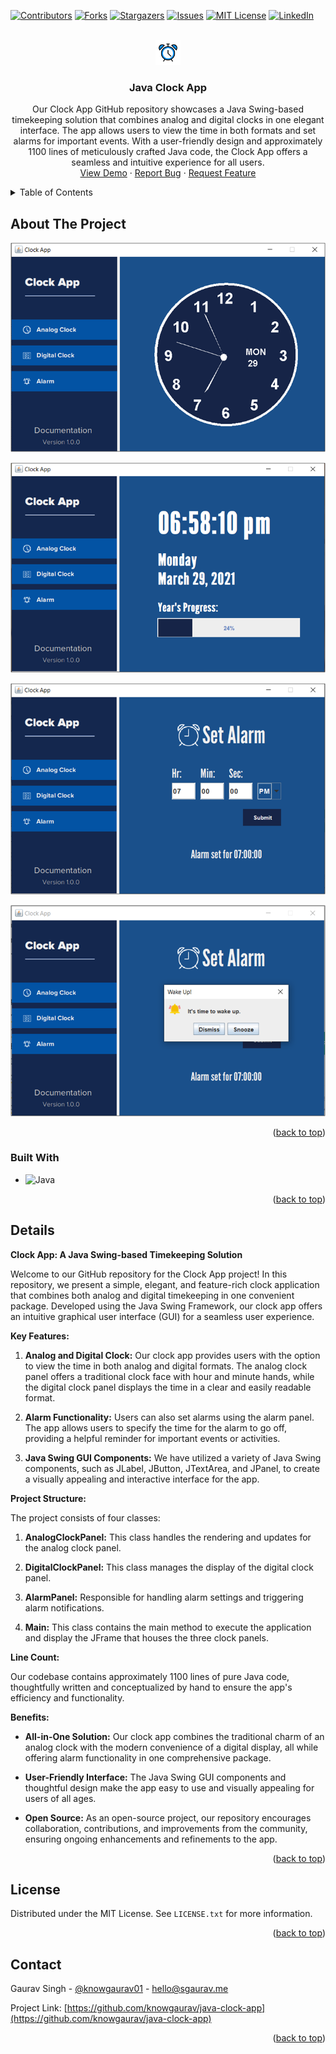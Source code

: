 <!-- Improved compatibility of back to top link: See: https://github.com/othneildrew/Best-README-Template/pull/73 -->
<a name="readme-top"></a>
<!--
*** Thanks for checking out the Best-README-Template. If you have a suggestion
*** that would make this better, please fork the repo and create a pull request
*** or simply open an issue with the tag "enhancement".
*** Don't forget to give the project a star!
*** Thanks again! Now go create something AMAZING! :D
-->



<!-- PROJECT SHIELDS -->
<!--
*** I'm using markdown "reference style" links for readability.
*** Reference links are enclosed in brackets [ ] instead of parentheses ( ).
*** See the bottom of this document for the declaration of the reference variables
*** for contributors-url, forks-url, etc. This is an optional, concise syntax you may use.
*** https://www.markdownguide.org/basic-syntax/#reference-style-links
-->
[![Contributors][contributors-shield]][contributors-url]
[![Forks][forks-shield]][forks-url]
[![Stargazers][stars-shield]][stars-url]
[![Issues][issues-shield]][issues-url]
[![MIT License][license-shield]][license-url]
[![LinkedIn][linkedin-shield]][linkedin-url]



<!-- PROJECT LOGO -->
<br />
<div align="center">
  <a href="https://github.com/knowgaurav/java-clock-app">
    <img src="images/logo.jpg" alt="Logo"  height="40">
  </a>

<h3 align="center">Java Clock App</h3>

  <p align="center">
Our Clock App GitHub repository showcases a Java Swing-based timekeeping solution that combines analog and digital clocks in one elegant interface. The app allows users to view the time in both formats and set alarms for important events. With a user-friendly design and approximately 1100 lines of meticulously crafted Java code, the Clock App offers a seamless and intuitive experience for all users.
    <br />
    <a href="https://github.com/knowgaurav/java-clock-app">View Demo</a>
    ·
    <a href="https://github.com/knowgaurav/java-clock-app/issues">Report Bug</a>
    ·
    <a href="https://github.com/knowgaurav/java-clock-app/issues">Request Feature</a>
  </p>
</div>



<!-- TABLE OF CONTENTS -->
<details>
  <summary>Table of Contents</summary>
  <ol>
    <li>
      <a href="#about-the-project">About The Project</a>
      <ul>
        <li><a href="#built-with">Built With</a></li>
      </ul>
    </li>
    <li><a href="#usage">About</a></li>
    <li><a href="#license">License</a></li>
    <li><a href="#contact">Contact</a></li>
    <li><a href="#acknowledgments">Acknowledgments</a></li>
  </ol>
</details>



<!-- ABOUT THE PROJECT -->
## About The Project
<p align="center">
  <a href="https://github.com/knowgaurav/java-clock-app">
    <img src="images/java-1.png" alt="Logo" >
  </a>
</p>
<p align="center">
  <a href="https://github.com/knowgaurav/java-clock-app">
    <img src="images/java-2.png" alt="Logo" >
  </a>
<p align="center">
  <a href="https://github.com/knowgaurav/java-clock-app">
    <img src="images/java-3.png" alt="Logo" >
  </a>
</p>
<p align="center">
  <a href="https://github.com/knowgaurav/java-clock-app">
    <img src="images/java-4.png" alt="Logo" >
  </a>
</p>


<p align="right">(<a href="#readme-top">back to top</a>)</p>



### Built With

* ![Java](https://img.shields.io/badge/java-%23ED8B00.svg?style=for-the-badge&logo=openjdk&logoColor=white)

<p align="right">(<a href="#readme-top">back to top</a>)</p>



<!-- GETTING STARTED -->
## Details

**Clock App: A Java Swing-based Timekeeping Solution**

Welcome to our GitHub repository for the Clock App project! In this repository, we present a simple, elegant, and feature-rich clock application that combines both analog and digital timekeeping in one convenient package. Developed using the Java Swing Framework, our clock app offers an intuitive graphical user interface (GUI) for a seamless user experience.

**Key Features:**

1. **Analog and Digital Clock:** Our clock app provides users with the option to view the time in both analog and digital formats. The analog clock panel offers a traditional clock face with hour and minute hands, while the digital clock panel displays the time in a clear and easily readable format.

2. **Alarm Functionality:** Users can also set alarms using the alarm panel. The app allows users to specify the time for the alarm to go off, providing a helpful reminder for important events or activities.

3. **Java Swing GUI Components:** We have utilized a variety of Java Swing components, such as JLabel, JButton, JTextArea, and JPanel, to create a visually appealing and interactive interface for the app.

**Project Structure:**

The project consists of four classes:

1. **AnalogClockPanel:** This class handles the rendering and updates for the analog clock panel.

2. **DigitalClockPanel:** This class manages the display of the digital clock panel.

3. **AlarmPanel:** Responsible for handling alarm settings and triggering alarm notifications.

4. **Main:** This class contains the main method to execute the application and display the JFrame that houses the three clock panels.

**Line Count:**

Our codebase contains approximately 1100 lines of pure Java code, thoughtfully written and conceptualized by hand to ensure the app's efficiency and functionality.

**Benefits:**

- **All-in-One Solution:** Our clock app combines the traditional charm of an analog clock with the modern convenience of a digital display, all while offering alarm functionality in one comprehensive package.

- **User-Friendly Interface:** The Java Swing GUI components and thoughtful design make the app easy to use and visually appealing for users of all ages.

- **Open Source:** As an open-source project, our repository encourages collaboration, contributions, and improvements from the community, ensuring ongoing enhancements and refinements to the app.

<p align="right">(<a href="#readme-top">back to top</a>)</p>





<!-- LICENSE -->
## License

Distributed under the MIT License. See `LICENSE.txt` for more information.

<p align="right">(<a href="#readme-top">back to top</a>)</p>



<!-- CONTACT -->
## Contact

Gaurav Singh - [@knowgaurav01](https://twitter.com/knowgaurav01) - hello@sgaurav.me

Project Link: [https://github.com/knowgaurav/java-clock-app](https://github.com/knowgaurav/java-clock-app)

<p align="right">(<a href="#readme-top">back to top</a>)</p>





<!-- MARKDOWN LINKS & IMAGES -->
<!-- https://www.markdownguide.org/basic-syntax/#reference-style-links -->
[contributors-shield]: https://img.shields.io/github/contributors/knowgaurav/java-clock-app.svg?style=for-the-badge
[contributors-url]: https://github.com/knowgaurav/java-clock-app/graphs/contributors
[forks-shield]: https://img.shields.io/github/forks/knowgaurav/java-clock-app.svg?style=for-the-badge
[forks-url]: https://github.com/knowgaurav/java-clock-app/network/members
[stars-shield]: https://img.shields.io/github/stars/knowgaurav/java-clock-app.svg?style=for-the-badge
[stars-url]: https://github.com/knowgaurav/java-clock-app/stargazers
[issues-shield]: https://img.shields.io/github/issues/knowgaurav/java-clock-app.svg?style=for-the-badge
[issues-url]: https://github.com/knowgaurav/java-clock-app/issues
[license-shield]: https://img.shields.io/github/license/knowgaurav/java-clock-app.svg?style=for-the-badge
[license-url]: https://github.com/knowgaurav/java-clock-app/blob/master/LICENSE.txt
[linkedin-shield]: https://img.shields.io/badge/-LinkedIn-black.svg?style=for-the-badge&logo=linkedin&colorB=555
[linkedin-url]: https://in.linkedin.com/in/knowgaurav
[product-screenshot]: images/screenshot.png
[Next.js]: https://img.shields.io/badge/next.js-000000?style=for-the-badge&logo=nextdotjs&logoColor=white
[Next-url]: https://nextjs.org/
[React.js]: https://img.shields.io/badge/React-20232A?style=for-the-badge&logo=react&logoColor=61DAFB
[React-url]: https://reactjs.org/
[Vue.js]: https://img.shields.io/badge/Vue.js-35495E?style=for-the-badge&logo=vuedotjs&logoColor=4FC08D
[Vue-url]: https://vuejs.org/
[Angular.io]: https://img.shields.io/badge/Angular-DD0031?style=for-the-badge&logo=angular&logoColor=white
[Angular-url]: https://angular.io/
[Svelte.dev]: https://img.shields.io/badge/Svelte-4A4A55?style=for-the-badge&logo=svelte&logoColor=FF3E00
[Svelte-url]: https://svelte.dev/
[Laravel.com]: https://img.shields.io/badge/Laravel-FF2D20?style=for-the-badge&logo=laravel&logoColor=white
[Laravel-url]: https://laravel.com
[Bootstrap.com]: https://img.shields.io/badge/Bootstrap-563D7C?style=for-the-badge&logo=bootstrap&logoColor=white
[Bootstrap-url]: https://getbootstrap.com
[JQuery.com]: https://img.shields.io/badge/jQuery-0769AD?style=for-the-badge&logo=jquery&logoColor=white
[JQuery-url]: https://jquery.com 
[C++]: https://img.shields.io/badge/c++-%2300599C.svg?style=for-the-badge&logo=c%2B%2B&logoColor=white
[C++-url]: https://isocpp.org/
[Codeforces]: https://img.shields.io/badge/Codeforces-445f9d?style=for-the-badge&logo=Codeforces&logoColor=white
[Codeforces-url]: https://codeforces.com/
[LeetCode]: https://img.shields.io/badge/LeetCode-000000?style=for-the-badge&logo=LeetCode&logoColor=#d16c06
[LeetCode-url]: https://leetcode.com